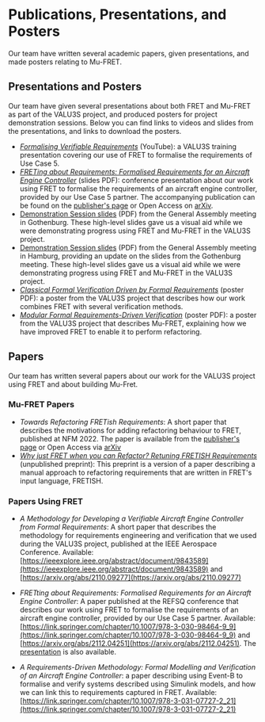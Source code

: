 # Publications, Presentations, and Posters

Our team have written several academic papers, given presentations, and made posters relating to Mu-FRET.

## Presentations and Posters

Our team have given several presentations about both FRET and Mu-FRET as part of the VALU3S project, and produced posters for project demonstration sessions. Below you can find links to videos and slides from the presentations, and links to download the posters.

* [_Formalising Verifiable Requirements_](https://www.youtube.com/watch?v=FQGKbYCbxPY) (YouTube): a VALU3S training presentation covering our use of FRET to formalise the requirements of Use Case 5. 
* [_FRETing about Requirements: Formalised Requirements for an Aircraft Engine Controller_](mu-fret-docs/presentations/refsq2022-fret.pdf) (slides PDF): conference presentation about our work using FRET to formalise the requirements of an aircraft engine controller, provided by our Use Case 5 partner. The accompanying publication can be found on the [publisher's page](https://doi.org/10.1007/978-3-030-98464-9_9) or Open Access on [arXiv](https://arxiv.org/abs/2112.04251).
* [Demonstration Session slides](mu-fret-docs/presentations/goteburg-nuim.pdf) (PDF) from the General Assembly meeting in Gothenburg. These high-level slides gave us a visual aid while we were demonstrating progress using FRET and Mu-FRET in the VALU3S project. 
* [Demonstration Session slides](mu-fret-docs/presentations/hamburg-nuim.pdf) (PDF) from the General Assembly meeting in Hamburg, providing an update on the slides from the Gothenburg meeting. These high-level slides gave us a visual aid while we were demonstrating progress using FRET and Mu-FRET in the VALU3S project. 
* [_Classical Formal Verification Driven by Formal Requirements_](mu-fret-docs/posters/NUIM-Classical_Formal_Verification_Driven_by_Formal_Requirements.pdf) (poster PDF): a poster from the VALU3S project that describes how our work combines FRET with several verification methods.
* [_Modular Formal Requirements-Driven Verification_](mu-fret-docs/posters/NUIM-Modular_Formal_Requirements-Driven_Verification.pdf) (poster PDF): a poster from the VALU3S project that describes Mu-FRET, explaining how we have improved FRET to enable it to perform refactoring.

## Papers

Our team has written several papers about our work for the VALU3S project using FRET and about building Mu-Fret. 

### Mu-FRET Papers

* _Towards Refactoring FRETish Requirements_: A short paper that describes the motivations for adding refactoring behaviour to FRET, published at NFM 2022. The paper is available from the [publisher's page](https://link.springer.com/chapter/10.1007/978-3-031-06773-0_14) or Open Access via [arXiv](https://arxiv.org/abs/2201.04531)
* [_Why just FRET when you can Refactor? Retuning FRETISH Requirements_](https://arxiv.org/abs/2202.05816) (unpublished preprint): This preprint is a version of a paper describing a manual approach to refactoring requirements that are written in FRET's input language, FRETISH.

### Papers Using FRET

* _A Methodology for Developing a Verifiable Aircraft Engine Controller from Formal Requirements_: A short paper that describes the methodology for requirements engineering and verification that we used during the VALU3S project, published at the IEEE Aerospace Conference. Available: [https://ieeexplore.ieee.org/abstract/document/9843589](https://ieeexplore.ieee.org/abstract/document/9843589) and [https://arxiv.org/abs/2110.09277](https://arxiv.org/abs/2110.09277)

* _FRETting about Requirements: Formalised Requirements for an Aircraft Engine Controller_: A paper published at the REFSQ conference that describes our work using FRET to formalise the requirements of an aircraft engine controller, provided by our Use Case 5 partner. Available: [https://link.springer.com/chapter/10.1007/978-3-030-98464-9_9](https://link.springer.com/chapter/10.1007/978-3-030-98464-9_9) and [https://arxiv.org/abs/2112.04251](https://arxiv.org/abs/2112.04251). The [presentation](mu-fret-docs/presentations/refsq2022-fret.pdf) is also available.

* _A Requirements-Driven Methodology: Formal Modelling and Verification of an Aircraft Engine Controller_: a paper describing using Event-B to formalise and verify systems described using Simulink models, and how we can link this to requirements captured in FRET. Available: [https://link.springer.com/chapter/10.1007/978-3-031-07727-2_21](https://link.springer.com/chapter/10.1007/978-3-031-07727-2_21)






